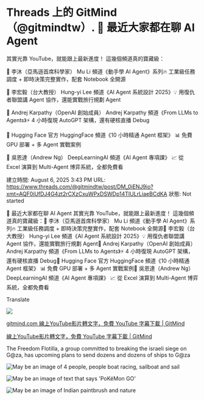 # Threads 上的 GitMind（@gitmindtw）. 🤯 最近大家都在聊 AI Agent
其實光靠 YouTube，就能跟上最新進度！
這幾個頻道真的寶藏級：

🔆 李沐（亞馬遜首席科學家）
Mu Li 頻道《動手學 AI Agent》系列🔥 
工業級任務調度 + 即時決策完整實作，配套 Notebook 全開源

🔆 李宏毅（台大教授）
Hung-yi Lee 頻道《AI Agent 系統設計 2025》💡 
用復仇者聯盟講 Agent 協作，還能實戰旅行規劃 Agent

🔆 Andrej Karpathy（OpenAI 創始成員）
Andrej Karpathy 頻道《From LLMs to Agents》⚡ 
4 小時復現 AutoGPT 架構，還有硬核直播 Debug

🔆 Hugging Face 官方
HuggingFace 頻道《10 小時精通 Agent 框架》
📊 免費 GPU 部署 + 多 Agent 實戰案例

🔆 吳恩達（Andrew Ng）
DeepLearningAI 頻道《AI Agent 專項課》
📈 從 Excel 演算到 Multi-Agent 博弈系統，全都免費看

建立時間: August 6, 2025 3:43 PM
URL: https://www.threads.com/@gitmindtw/post/DM_0iENJ9io?xmt=AQF0iUfDJ4G4zt2rCXzCxuWPxDSWDp14TIULrLiaeBCdKA
狀態: Not started

🤯 最近大家都在聊 AI Agent 其實光靠 YouTube，就能跟上最新進度！ 這幾個頻道真的寶藏級：🔆 李沐（亞馬遜首席科學家） Mu Li 頻道《動手學 AI Agent》系列🔥 工業級任務調度 + 即時決策完整實作，配套 Notebook 全開源🔆 李宏毅（台大教授） Hung-yi Lee 頻道《AI Agent 系統設計 2025》💡 用復仇者聯盟講 Agent 協作，還能實戰旅行規劃 Agent🔆 Andrej Karpathy（OpenAI 創始成員） Andrej Karpathy 頻道《From LLMs to Agents》⚡ 4 小時復現 AutoGPT 架構，還有硬核直播 Debug🔆 Hugging Face 官方 HuggingFace 頻道《10 小時精通 Agent 框架》 📊 免費 GPU 部署 + 多 Agent 實戰案例🔆 吳恩達（Andrew Ng） DeepLearningAI 頻道《AI Agent 專項課》 📈 從 Excel 演算到 Multi-Agent 博弈系統，全都免費看

Translate

![](https://scontent-sjc3-1.cdninstagram.com/v/t51.2885-15/528191405_1254975522975794_335882121120064468_n.jpg?stp=dst-jpg_e15_tt6&_nc_ht=scontent-sjc3-1.cdninstagram.com&_nc_cat=102&_nc_oc=Q6cZ2QGn7LVLpQGEcHxqMbVIuLCYVBX1uPb-uXDdF3I13cBwMV0WhFBF64WCLhSR4HC0uYA&_nc_ohc=CNOWPzKz9HYQ7kNvwEdCvqZ&_nc_gid=XrziD15Yb3mra1HaHNwp8Q&edm=APs17CUBAAAA&ccb=7-5&oh=00_AfW9MNreqZsnlE_bg6W-comQDRQQrrNcueLELJLmt1plmg&oe=6898E8DE&_nc_sid=10d13b)

[gitmind.com 線上YouTube影片轉文字，免費 YouTube 字幕下載 | GitMind](https://l.threads.com/?u=https%3A%2F%2Fgitmind.com%2Ftw%2Fyoutube-video-summarizer&e=AT0F3jbXDbjDWIlN7lmdh1Cz1g_ERLx2N9QOCK3l2WgdRtz1FTA_uD1KkpCwuF8EIMr4LylRF7uiIOiB4rqWxLv6pmNbvwxzE5IZKH61l52q3BsWEXKf_K0-QVc)

[線上YouTube影片轉文字，免費 YouTube 字幕下載 | GitMind](https://external-sjc3-1.xx.fbcdn.net/emg1/v/t13/13841818944843946795?stp=dst-src&url=https%3A%2F%2Fcfcdn.apowersoft.info%2Flocal%2Fgitmind.com%2Fimg%2Fgitmind.png%3F4362984378&utld=apowersoft.info&_nc_gid=XrziD15Yb3mra1HaHNwp8Q&_nc_oc=Adk2Kee3I0HNymMRB5Jfp5mgDkti47m30LdTorAAhmXfvaH7XY3XIf_SLsotx0VBTLM&ccb=13-1&oh=06_Q3-1AeRDLHIFoJdPer1LQoLbe0GkhO0ijO5X-jHv3PDaqoN_&oe=6894D325&_nc_sid=1d65fc)

The Freedom Flotilla, a group committed to breaking the israeli siege on G@za, has upcoming plans to send dozens and dozens of ships to G@za

![May be an image of 4 people, people boat racing, sailboat and sail](https://scontent-sjc3-1.cdninstagram.com/v/t51.2885-15/528465571_17918177997112798_1464511409643019467_n.jpg?stp=dst-jpg_e35_tt6&efg=eyJ2ZW5jb2RlX3RhZyI6InRocmVhZHMuRkVFRC5pbWFnZV91cmxnZW4uNTU0eDU1NC5zZHIuZjgyNzg3LmRlZmF1bHRfaW1hZ2UuYzIifQ&_nc_ht=scontent-sjc3-1.cdninstagram.com&_nc_cat=110&_nc_oc=Q6cZ2QGaHtEIQvc6KaWog9jTep3XWcvENCQX4RjAS8k2CMlrTuac0BdKBVKiKxHf5UB2CR4&_nc_ohc=bYEZHTf9fUEQ7kNvwFsV3Xl&_nc_gid=XrziD15Yb3mra1HaHNwp8Q&edm=APs17CUBAAAA&ccb=7-5&ig_cache_key=MzY5MjM2NjUwMzE1NTczMTUxMw%3D%3D.3-ccb7-5&oh=00_AfWfrKxtUs66VrnvXyC7vIrrUD41YNjBb_KLewSOqj8NqA&oe=6898DF4E&_nc_sid=10d13b)

![May be an image of text that says 'PoKéMon GO'](https://scontent-sjc6-1.cdninstagram.com/v/t51.2885-15/527345703_17918355738111619_2141196693183809342_n.jpg?stp=dst-jpg_e35_tt6&efg=eyJ2ZW5jb2RlX3RhZyI6InRocmVhZHMuRkVFRC5pbWFnZV91cmxnZW4uNTc4eDMyNy5zZHIuZjgyNzg3LmRlZmF1bHRfaW1hZ2UuYzIifQ&_nc_ht=scontent-sjc6-1.cdninstagram.com&_nc_cat=107&_nc_oc=Q6cZ2QGaHtEIQvc6KaWog9jTep3XWcvENCQX4RjAS8k2CMlrTuac0BdKBVKiKxHf5UB2CR4&_nc_ohc=ArcmqWirmrMQ7kNvwH3AaiI&_nc_gid=XrziD15Yb3mra1HaHNwp8Q&edm=APs17CUBAAAA&ccb=7-5&ig_cache_key=MzY5Mjc1NjA4MDM4MDU4NDEzOQ%3D%3D.3-ccb7-5&oh=00_AfXV42BF7dBYSaawTY3Rox8GlIW7U_zQtZf9tf0RClj9QQ&oe=6898E0F5&_nc_sid=10d13b)

![May be an image of Indian paintbrush and nature](https://scontent-sjc3-1.cdninstagram.com/v/t51.2885-15/528316091_17916918780117914_6710313149000497248_n.jpg?stp=dst-jpg_e35_tt6&efg=eyJ2ZW5jb2RlX3RhZyI6InRocmVhZHMuRkVFRC5pbWFnZV91cmxnZW4uMjE2MHgxNDQwLnNkci5mODI3ODcuZGVmYXVsdF9pbWFnZS5jMiJ9&_nc_ht=scontent-sjc3-1.cdninstagram.com&_nc_cat=102&_nc_oc=Q6cZ2QGaHtEIQvc6KaWog9jTep3XWcvENCQX4RjAS8k2CMlrTuac0BdKBVKiKxHf5UB2CR4&_nc_ohc=hyIlA2CyivEQ7kNvwEtQxT8&_nc_gid=XrziD15Yb3mra1HaHNwp8Q&edm=APs17CUBAAAA&ccb=7-5&ig_cache_key=MzY5Mjg3MjA5NTkxMTc1NzQyOQ%3D%3D.3-ccb7-5&oh=00_AfUgk0_2x9LqbGMPBMvVI3BpL6hgMbe9turbuiptEKt_VQ&oe=6898C088&_nc_sid=10d13b)